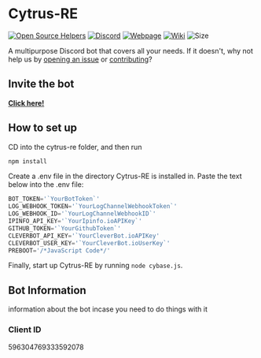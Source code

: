 # Cytrus-RE
[![Open Source Helpers](https://www.codetriage.com/rexogamer/cytrus-re/badges/users.svg)](https://www.codetriage.com/rexogamer/cytrus-re) [![Discord ](https://img.shields.io/discord/596304951718838275?color=Bonk&label=discord&logo=asd&logoColor=ad)](https://discord.gg/ymZmdaA) [![Webpage](https://img.shields.io/website?down_color=lightgrey&down_message=is%20down.&up_message=is%20up%21&url=https%3A%2F%2Fcytrus-re.github.io%2F)](https://cytrus-re.github.io) [![Wiki](https://img.shields.io/badge/Wiki-information%20about%20cytrus--re-informational)](https://github.com/Cytrus-RE/cytrus-re/wiki) ![Size](https://img.shields.io/github/repo-size/Cytrus-RE/cytrus-re?label=Cytrus-RE%20Size)

A multipurpose Discord bot that covers all your needs. If it doesn't, why not help us by [opening an issue](https://github.com/cytrus-re/cytrus-re/issues/new) or [contributing](https://github.com/cytrus-re/cytrus-re/wiki/contributing)?


## Invite the bot
[**Click here!**](https://discordapp.com/api/oauth2/authorize?client_id=596304769333592078&permissions=2113404023&scope=bot)

## How to set up
CD into the cytrus-re folder, and then run
```bash
npm install
``` 
Create a .env file in the directory Cytrus-RE is installed in. Paste the text below into the .env file:  
```js
BOT_TOKEN='`YourBotToken`'
LOG_WEBHOOK_TOKEN='`YourLogChannelWebhookToken`'
LOG_WEBHOOK_ID='`YourLogChannelWebhookID`'
IPINFO_API_KEY='`YourIpinfo.ioAPIKey`'
GITHUB_TOKEN='`YourGithubToken`'
CLEVERBOT_API_KEY='`YourCleverBot.ioAPIKey'
CLEVERBOT_USER_KEY='`YourCleverBot.ioUserKey`'
PREBOOT='/*JavaScript Code*/'
```
Finally, start up Cytrus-RE by running ```node cybase.js```.

## Bot Information
information about the bot incase you need to do things with it

### Client ID
596304769333592078

